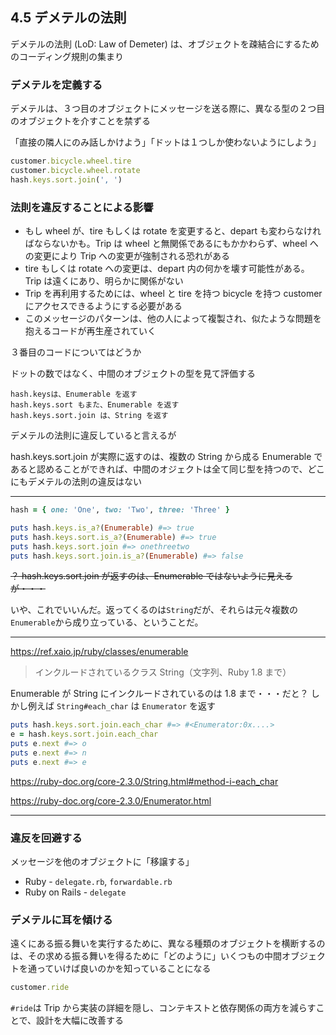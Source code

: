 ## 4.5 デメテルの法則

デメテルの法則 (LoD: Law of Demeter) は、オブジェクトを疎結合にするためのコーディング規則の集まり

### デメテルを定義する

デメテルは、３つ目のオブジェクトにメッセージを送る際に、異なる型の２つ目のオブジェクトを介すことを禁ずる

「直接の隣人にのみ話しかけよう」「ドットは１つしか使わないようにしよう」

```ruby
customer.bicycle.wheel.tire
customer.bicycle.wheel.rotate
hash.keys.sort.join(', ')
```

### 法則を違反することによる影響

- もし wheel が、tire もしくは rotate を変更すると、depart も変わらなければならないかも。Trip は wheel と無関係であるにもかかわらず、wheel への変更により Trip への変更が強制される恐れがある
- tire もしくは rotate への変更は、depart 内の何かを壊す可能性がある。Trip は遠くにあり、明らかに関係がない
- Trip を再利用するためには、wheel と tire を持つ bicycle を持つ customer にアクセスできるようにする必要がある
- このメッセージのパターンは、他の人によって複製され、似たような問題を抱えるコードが再生産されていく

３番目のコードについてはどうか

ドットの数ではなく、中間のオブジェクトの型を見て評価する

```
hash.keysは、Enumerable を返す
hash.keys.sort もまた、Enumerable を返す
hash.keys.sort.join は、String を返す
```

デメテルの法則に違反していると言えるが

hash.keys.sort.join が実際に返すのは、複数の String から成る Enumerable であると認めることができれば、中間のオジェクトは全て同じ型を持つので、どこにもデメテルの法則の違反はない

---

```ruby
hash = { one: 'One', two: 'Two', three: 'Three' }

puts hash.keys.is_a?(Enumerable) #=> true
puts hash.keys.sort.is_a?(Enumerable) #=> true
puts hash.keys.sort.join #=> onethreetwo
puts hash.keys.sort.join.is_a?(Enumerable) #=> false
```

~~？ hash.keys.sort.join が返すのは、Enumerable ではないように見えるが・・・~~

いや、これでいいんだ。返ってくるのは`String`だが、それらは元々複数の`Enumerable`から成り立っている、ということだ。

---

https://ref.xaio.jp/ruby/classes/enumerable

> インクルードされているクラス
> String（文字列、Ruby 1.8 まで）

Enumerable が String にインクルードされているのは 1.8 まで・・・だと？
しかし例えば `String#each_char` は `Enumerator` を返す

```ruby
puts hash.keys.sort.join.each_char #=> #<Enumerator:0x....>
e = hash.keys.sort.join.each_char
puts e.next #=> o
puts e.next #=> n
puts e.next #=> e
```

https://ruby-doc.org/core-2.3.0/String.html#method-i-each_char

https://ruby-doc.org/core-2.3.0/Enumerator.html

---

### 違反を回避する

メッセージを他のオブジェクトに「移譲する」

- Ruby - `delegate.rb`, `forwardable.rb`
- Ruby on Rails - `delegate`

### デメテルに耳を傾ける

遠くにある振る舞いを実行するために、異なる種類のオブジェクトを横断するのは、その求める振る舞いを得るために「どのように」いくつもの中間オブジェクトを通っていけば良いのかを知っていることになる

```ruby
customer.ride
```

`#ride`は Trip から実装の詳細を隠し、コンテキストと依存関係の両方を減らすことで、設計を大幅に改善する
